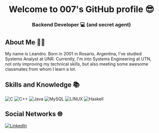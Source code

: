 <h1 align="center">Welcome to 007's GitHub profile 😎</h1> 
<h3 align="center">Backend Developer 💻 (and secret agent)</h3>

## About Me 🙋‍♂️
My name is Leandro. Born in 2001 in Rosario, Argentina, I've studied Systems Analyst at UNR. Currently, I'm into Systems Engineering at UTN, not only improving my technical skills, but also meeting some awesome classmates from whom I learn a lot.
## Skills and Knowledge 📚
![C](https://img.shields.io/badge/c-%2300599C.svg?style=for-the-badge&logo=c&logoColor=white) ![C++](https://img.shields.io/badge/c++-%2300599C.svg?style=for-the-badge&logo=c%2B%2B&logoColor=white) ![Java](https://img.shields.io/badge/java-%23ED8B00.svg?style=for-the-badge&logo=openjdk&logoColor=white) ![MySQL](https://img.shields.io/badge/mysql-4479A1.svg?style=for-the-badge&logo=mysql&logoColor=white) ![LINUX](https://img.shields.io/badge/Linux-FCC624?style=for-the-badge&logo=linux&logoColor=black) ![Haskell](https://img.shields.io/badge/Haskell-5e5086?style=for-the-badge&logo=haskell&logoColor=white)
## Social Networks 🌐
[![LinkedIn](https://img.shields.io/badge/linkedin-%230077B5.svg?style=for-the-badge&logo=linkedin&logoColor=white)](https://linkedin.com/in/leandro-gomez007)
